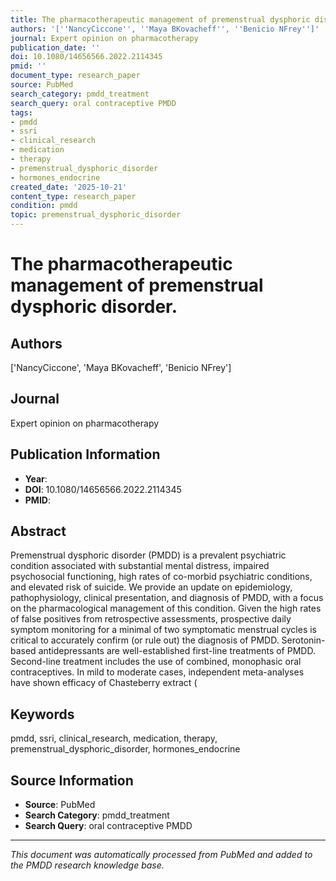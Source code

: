 ```yaml
---
title: The pharmacotherapeutic management of premenstrual dysphoric disorder.
authors: '[''NancyCiccone'', ''Maya BKovacheff'', ''Benicio NFrey'']'
journal: Expert opinion on pharmacotherapy
publication_date: ''
doi: 10.1080/14656566.2022.2114345
pmid: ''
document_type: research_paper
source: PubMed
search_category: pmdd_treatment
search_query: oral contraceptive PMDD
tags:
- pmdd
- ssri
- clinical_research
- medication
- therapy
- premenstrual_dysphoric_disorder
- hormones_endocrine
created_date: '2025-10-21'
content_type: research_paper
condition: pmdd
topic: premenstrual_dysphoric_disorder
---
```


# The pharmacotherapeutic management of premenstrual dysphoric disorder.

## Authors
['NancyCiccone', 'Maya BKovacheff', 'Benicio NFrey']

## Journal
Expert opinion on pharmacotherapy

## Publication Information
- **Year**: 
- **DOI**: 10.1080/14656566.2022.2114345
- **PMID**: 

## Abstract
Premenstrual dysphoric disorder (PMDD) is a prevalent psychiatric condition associated with substantial mental distress, impaired psychosocial functioning, high rates of co-morbid psychiatric conditions, and elevated risk of suicide. We provide an update on epidemiology, pathophysiology, clinical presentation, and diagnosis of PMDD, with a focus on the pharmacological management of this condition. Given the high rates of false positives from retrospective assessments, prospective daily symptom monitoring for a minimal of two symptomatic menstrual cycles is critical to accurately confirm (or rule out) the diagnosis of PMDD. Serotonin-based antidepressants are well-established first-line treatments of PMDD. Second-line treatment includes the use of combined, monophasic oral contraceptives. In mild to moderate cases, independent meta-analyses have shown efficacy of Chasteberry extract (

## Keywords
pmdd, ssri, clinical_research, medication, therapy, premenstrual_dysphoric_disorder, hormones_endocrine

## Source Information
- **Source**: PubMed
- **Search Category**: pmdd_treatment
- **Search Query**: oral contraceptive PMDD

---
*This document was automatically processed from PubMed and added to the PMDD research knowledge base.*
